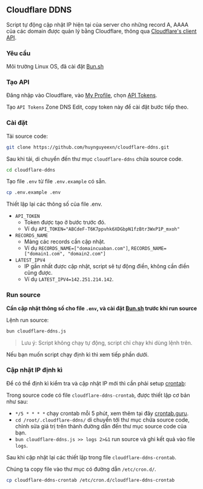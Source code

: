 ## Cloudflare DDNS

Script tự động cập nhật IP hiện tại của server cho những record A, AAAA của các domain được quản lý bằng Cloudflare, thông qua [Cloudflare's client API](https://api.cloudflare.com/).

### Yêu cầu

Môi trường Linux OS, đã cài đặt [Bun.sh](https://bun.sh/)

### Tạo API

Đăng nhập vào Cloudflare, vào [My Profile](https://dash.cloudflare.com/profile), chọn [API Tokens](https://dash.cloudflare.com/profile).

Tạo `API Tokens` Zone DNS Edit, copy token này để cài đặt bước tiếp theo.

### Cài đặt

Tải source code:

```bash
git clone https://github.com/huynguyeexn/cloudflare-ddns.git
```

Sau khi tải, di chuyển đến thư mục `cloudflare-ddns` chứa source code.

```bash
cd cloudflare-ddns
```

Tạo file `.env` từ file `.env.example` có sẵn.

```bash
cp .env.example .env
```

Thiết lập lại các thông số của file .env.

- `API_TOKEN`
  - Token được tạo ở bước trước đó.
  - Ví dụ `API_TOKEN="ABCdeF-T6K7ppvhk6XDGbpN1fzBtr3WxP1P_mxoh"`
- `RECORDS_NAME`
  - Mảng các records cần cập nhật.
  - Ví dụ `RECORDS_NAME=["domaincuaban.com"]`, `RECORDS_NAME=["domain1.com", "domain2.com"]`
- `LATEST_IPV4`
  - IP gần nhất được cập nhật, script sẽ tự động điền, không cần điền cũng được.
  - Ví dụ `LATEST_IPV4=142.251.214.142`.

### Run source

**Cần cập nhật thông số cho file `.env`, và cài đặt [Bun.sh](https://bun.sh/) trước khi run source**

Lệnh run source:

```bash
bun cloudflare-ddns.js
```

> Lưu ý: Script không chạy tự động, script chỉ chạy khi dùng lệnh trên.

Nếu bạn muốn script chạy định kì thì xem tiếp phần dưới.

### Cập nhật IP định kì

Để có thể định kì kiểm tra và cập nhật IP mới thì cần phải setup [crontab](https://vietnix.vn/crontab/):

Trong source code có file `cloudflare-ddns-crontab`, được thiết lập cơ bản như sau:

- `*/5 * * * *` chạy crontab mỗi 5 phút, xem thêm tại đây [crontab.guru](https://crontab.guru/examples.html).
- `cd /root/.cloudflare-ddns/` di chuyển tới thư mục chứa source code, chỉnh sửa giá trị trên thành đường dẫn đến thư mục source code của bạn.
- `bun cloudflare-ddns.js >> logs 2>&1` run source và ghi kết quả vào file `logs`.

Sau khi cập nhật lại các thiết lập trong file `cloudflare-ddns-crontab`.

Chúng ta copy file vào thư mục có đường dẫn `/etc/cron.d/`.

```bash
cp cloudflare-ddns-crontab /etc/cron.d/cloudflare-ddns-crontab
```
